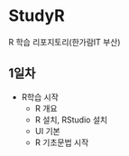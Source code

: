 # StudyR
R 학습 리포지토리(한가람IT 부산)

## 1일차
- R학습 시작
  - R 개요
  - R 설치, RStudio 설치
  - UI 기본
  - R 기초문법 시작
